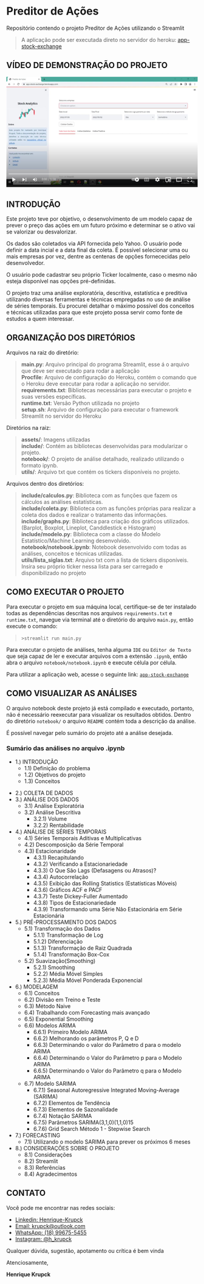 # Preditor de Ações

Repositório contendo o projeto Preditor de Ações utilizando o Streamlit

> A aplicação pode ser executada direto no servidor do heroku: <a target="_blank" href="https://app-stock-exchange.herokuapp.com">app-stock-exchange</a>

## VÍDEO DE DEMONSTRAÇÃO DO PROJETO

[![Watch the video](assets/video_thumb.png)](https://www.youtube.com/watch?v=-W0SFJQIW8Q)


## INTRODUÇÃO

Este projeto teve por objetivo, o desenvolvimento de um modelo capaz de prever o preço das ações em um futuro próximo e determinar se o ativo vai se valorizar ou desvalorizar.

Os dados são coletados via API fornecida pelo Yahoo. O usuário pode definir a data incial e a data final da coleta. É possível selecionar uma ou mais empresas por vez, dentre as centenas de opções fornececidas pelo desenvolvedor.

O usuário pode cadastrar seu próprio Ticker localmente, caso o mesmo não esteja disponível nas opções pré-definidas.

O projeto traz uma análise exploratória, descritiva, estatística e preditiva utilizando diversas ferramentas e técnicas empregadas no uso de análise de séries temporais. Eu procurei detalhar o máximo possível dos conceitos e técnicas utilizadas para que este projeto possa servir como fonte de estudos a quem interessar.

## ORGANIZAÇÃO DOS DIRETÓRIOS
Arquivos na raiz do diretório:
> **main.py**: Arquivo principal do programa Streamlit, esse á o arquivo que deve ser executado para rodar a aplicação<br/>
> **Procfile**: Arquivo de configuração do Heroku, contém o comando que o Heroku deve executar para rodar a aplicação no servidor.<br/>
> **requirements.txt**: Bibliotecas necessárias para executar o projeto e suas versões específicas.<br/>
> **runtime.txt**: Versão Python utilizada no projeto<br/>
> **setup.sh**: Arquivo de configuração para executar o framework Streamlit no servidor do Heroku<br/>

Diretórios na raiz:
> **assets/**: Imagens utilizadas<br/>
> **include/**: Contém as bibliotecas desenvolvidas para modularizar o projeto.<br/>
> **notebook/**: O projeto de análise detalhado, realizado utilizando o formato ipynb.<br/>
> **utils/**: Arquivo txt que contém os tickers disponíveis no projeto.<br/>

Arquivos dentro dos diretórios:
> **include/calculos.py**: Biblioteca com as funções que fazem os cálculos as análises estatísticas.<br/>
> **include/coleta.py**: Biblioteca com as funções próprias para realizar a coleta dos dados e realizar o tratamento das informações.<br/>
> **include/graphs.py**: Biblioteca para criação dos gráficos utilizados. (Barplot, Boxplot, Lineplot, Canddlestick e Histogram)<br/>
> **include/modelo.py**: Biblioteca com a classe do Modelo Estatístico/Machine Learning desenvolvido.<br/>
> **notebook/notebook.ipynb**: Notebook desenvolvido com todas as análises, conceitos e técnicas utilizadas.<br/>
> **utils/lista_siglas.txt**: Arquivo txt com a lista de tickers disponíveis. Insira seu próprio ticker nessa lista para ser carregado e disponibilizado no projeto<br/>


## COMO EXECUTAR O PROJETO
Para executar o projeto em sua máquina local, certifique-se de ter instalado todas as dependências descritas nos arquivos `requirements.txt` e `runtime.txt`, navegue via terminal até o diretório do arquivo `main.py`, então execute o comando:
> `>streamlit run main.py`

Para executar o projeto de análises, tenha alguma `IDE` ou `Editor de Texto` que seja capaz de ler e executar arquivos com a extensão `.ipynb`, então abra o arquivo `notebook/notebook.ipynb` e execute célula por célula.

Para utilizar a aplicação web, acesse o seguinte link: <a target="_blank" href="https://app-stock-exchange.herokuapp.com">`app-stock-exchange`</a>

## COMO VISUALIZAR AS ANÁLISES
O arquivo notebook deste projeto já está compilado e executado, portanto, não é necessário reexecutar para visualizar os resultados obtidos. Dentro do diretório `notebook/` o arquivo `README` contém toda a descrição da análise.

É possível navegar pelo sumário do projeto até a análise desejada.


### Sumário das análises no arquivo .ipynb

- 1.) INTRODUÇÃO
	* 1.1) Definição do problema
	* 1.2) Objetivos do projeto
	* 1.3) Conceitos
* 2.) COLETA DE DADOS
* 3.) ANÁLISE DOS DADOS
	* 3.1) Análise Exploratória
	* 3.2) Análise Descritiva
		* 3.2.1) Volume
		* 3.2.2) Rentabilidade
* 4.) ANÁLISE DE SÉRIES TEMPORAIS
	* 4.1) Séries Temporais Aditivas e Multiplicativas
	* 4.2) Descomposição da Série Temporal
	* 4.3) Estacionaridade
		* 4.3.1) Recapitulando
		* 4.3.2) Verificando a Estacionariedade
		* 4.3.3) O Que São Lags (Defasagens ou Atrasos)?
		* 4.3.4) Autocorrelação
		* 4.3.5) Exibição das Rolling Statistics (Estatísticas Móveis)
		* 4.3.6) Gráficos ACF e PACF
		* 4.3.7) Teste Dickey-Fuller Aumentado
		* 4.3.8) Tipos de Estacionariedade
		* 4.3.9) Transformando uma Série Não Estacionária em Série Estacionária
* 5.) PRÉ-PROCESSAMENTO DOS DADOS
	* 5.1) Transformação dos Dados
		* 5.1.1) Transformação de Log
		* 5.1.2) Diferenciação
		* 5.1.3) Transformação de Raiz Quadrada
		* 5.1.4) Transformação Box-Cox
	* 5.2) Suavização(Smoothing)
		* 5.2.1) Smoothing
		* 5.2.2) Média Móvel Simples
		* 5.2.3) Média Móvel Ponderada Exponencial
* 6.) MODELAGEM
	* 6.1) Conceitos
	* 6.2) Divisão em Treino e Teste
	* 6.3) Método Naive
	* 6.4) Trabalhando com Forecasting mais avançado	
	* 6.5) Exponential Smoothing
	* 6.6) Modelos ARIMA
		* 6.6.1) Primeiro Modelo ARIMA
		* 6.6.2) Melhorando os parâmetros P, Q e D
		* 6.6.3) Determinando o valor do Parâmetro d para o modelo ARIMA
		* 6.6.4) Determinando o Valor do Parâmetro p para o Modelo ARIMA
		* 6.6.5) Determinando o Valor do Parâmetro q para o Modelo ARIMA
	* 6.7) Modelo SARIMA
		* 6.7.1) Seasonal Autoregressive Integrated Moving-Average (SARIMA)
		* 6.7.2) Elementos de Tendência
		* 6.7.3) Elementos de Sazonalidade
		* 6.7.4) Notação SARIMA
		* 6.7.5) Parâmetros SARIMA(3,1,0)(1,1,0)15
		* 6.7.6) Grid Search Método 1 - Stepwise Search
* 7.) FORECASTING
	* 7.1) Utilizando o modelo SARIMA para prever os próximos 6 meses
* 8.) CONSIDERAÇÕES SOBRE O PROJETO
	* 8.1) Considerações
	* 8.2) Streamlit
	* 8.3) Referências
	* 8.4) Agradecimentos


## CONTATO
Você pode me encontrar nas redes sociais:

* <a target="_blank" href="https://www.linkedin.com/in/henrique-krupck/">Linkedin: Henrique-Krupck</a> <br/>
* <a target="_blank" href="mailto:krupck@outlook.com">Email: krupck@outlook.com</a> <br/>
* <a target="_blank" href="https://wa.me/5518996755455">WhatsApp: (18) 99675-5455</a> <br/>
* <a target="_blank" href="https://www.instagram.com/h_krupck/">Instagram: @h_krupck</a> <br/>

Qualquer dúvida, sugestão, apotamento ou crítica é bem vinda

Atenciosamente,

**Henrique Krupck**
